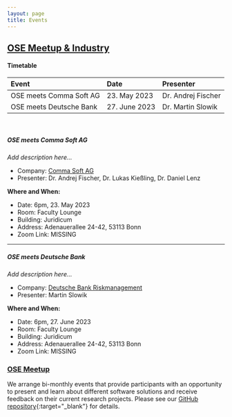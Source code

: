 ```yaml
---
layout: page
title: Events
---
```


## <ins>OSE Meetup & Industry</ins>

#### Timetable

| **Event** | **Date** | **Presenter** |
|:----------|:---------|:--------------|
|OSE meets Comma Soft AG | 23. May 2023 | Dr. Andrej Fischer |
|OSE meets Deutsche Bank | 27. June 2023 | Dr. Martin Slowik |

<br>


##### OSE meets Comma Soft AG

*Add description here...*

- Company: [Comma Soft AG](https://comma-soft.com/en/)
- Presenter: Dr. Andrej Fischer, Dr. Lukas Kießling, Dr. Daniel Lenz

**Where and When:**
- Date: 6pm, 23. May 2023
- Room: Faculty Lounge
- Building: Juridicum
- Address: Adenauerallee 24-42, 53113 Bonn
- Zoom Link: MISSING

---

##### OSE meets Deutsche Bank

*Add description here...*

- Company: [Deutsche Bank Riskmanagement](https://www.deutsche-bank.de/ub/unsere-loesungen/risikomanagement.html)
- Presenter: Martin Slowik

**Where and When:**
- Date: 6pm, 27. June 2023
- Room: Faculty Lounge
- Building: Juridicum
- Address: Adenauerallee 24-42, 53113 Bonn
- Zoom Link: MISSING

### <ins>OSE Meetup</ins>

We arrange bi-monthly events that provide participants with an opportunity to present
and learn about different software solutions and receive feedback on their current
research projects. Please see our [GitHub
repository](https://github.com/OpenSourceEconomics/ose-meetup){:target="_blank"} for
details.